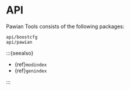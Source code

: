 # API

Pawian Tools consists of the following packages:

```{toctree}
api/boostcfg
api/pawian
```

:::{seealso}

- {ref}`modindex`
- {ref}`genindex`

:::
